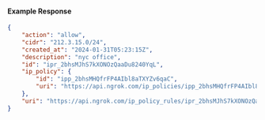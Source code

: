 <!-- Code generated for API Clients. DO NOT EDIT. -->

#### Example Response

```json
{
	"action": "allow",
	"cidr": "212.3.15.0/24",
	"created_at": "2024-01-31T05:23:15Z",
	"description": "nyc office",
	"id": "ipr_2bhsMJhS7kXONOzQaaDu8240YqL",
	"ip_policy": {
		"id": "ipp_2bhsMHQfrFP4AIbl8aTXYZv6qaC",
		"uri": "https://api.ngrok.com/ip_policies/ipp_2bhsMHQfrFP4AIbl8aTXYZv6qaC"
	},
	"uri": "https://api.ngrok.com/ip_policy_rules/ipr_2bhsMJhS7kXONOzQaaDu8240YqL"
}
```
